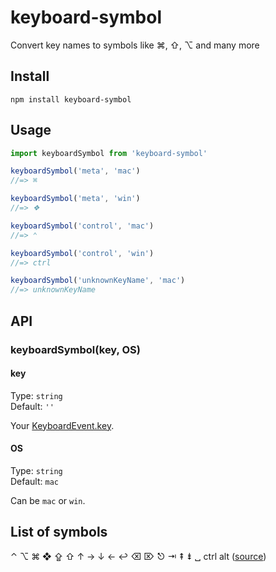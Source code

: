 # keyboard-symbol
Convert key names to symbols like ⌘, ⇧, ⌥ and many more

## Install
```
npm install keyboard-symbol
```

## Usage
```js
import keyboardSymbol from 'keyboard-symbol'

keyboardSymbol('meta', 'mac')
//=> ⌘

keyboardSymbol('meta', 'win')
//=> ❖

keyboardSymbol('control', 'mac')
//=> ⌃

keyboardSymbol('control', 'win')
//=> ctrl

keyboardSymbol('unknownKeyName', 'mac')
//=> unknownKeyName
```

## API

### keyboardSymbol(key, OS)

#### key

Type: `string`\
Default: `''`

Your [KeyboardEvent.key](https://developer.mozilla.org/de/docs/Web/API/KeyboardEvent/key).

#### OS

Type: `string`\
Default: `mac`

Can be `mac` or `win`.

## List of symbols

⌃ ⌥ ⌘ ❖ ⇪ ⇧ ↑ → ↓ ← ↩ ⌫ ⌦ ⎋ ⇥ ⇞ ⇟ ␣ ctrl alt ([source](https://github.com/ueberdosis/keyboard-symbol/blob/master/src/keyboard-symbol.js))
